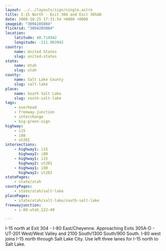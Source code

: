 ```yaml
---
layout: ../../layouts/sign/single.astro
title: I-15 North - Exit 304 and Exit 305AD
date: 2008-10-25 17:31:54 +0000 +0000
imageid: "3094205084"
flickrid: "3094205084"
location:
    latitude: 40.714942
    longitude: -111.903942
country:
    name: United States
    slug: united-states
state:
    name: Utah
    slug: utah
county:
    name: Salt Lake County
    slug: salt-lake
place:
    name: South Salt Lake
    slug: south-salt-lake
tags:
    - overhead
    - freeway-junction
    - interchange
    - big-green-sign
highway:
    - i15
    - i80
    - ut201
intersections:
    - highway1: i15
      highway2: i80
    - highway1: i15
      highway2: ut201
    - highway1: i80
      highway2: ut201
statePages:
    - state/utah
countyPages:
    - state/utah/salt-lake
placePages:
    - state/utah/salt-lake/south-salt-lake
freewayjunction:
    - i-80-utah_122-49

---
```

I-15 north at Exit 304 - I-80 East/Cheyenne.  Approaching Exits 305A-D - UT-201 West/West Valley and 2100 South/1300 South/900 South.  I-80 west joins I-15 north through Salt Lake City.  Use left three lanes for I-15 north to Salt Lake.